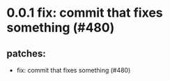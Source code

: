 # 0.0.1 fix: commit that fixes something (#480)

## patches:
* fix: commit that fixes something (#480)

